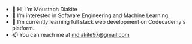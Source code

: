 - 👋 Hi, I’m Moustaph Diakite
- 👀 I’m interested in Software Engineering and Machine Learning.
- 🌱 I’m currently learning full stack web development on Codecademy's platform.
- 📫 You can reach me at mdiakite97@gmail.com

<!---
moustaphdiakite/moustaphdiakite is a ✨ special ✨ repository because its `README.md` (this file) appears on your GitHub profile.
You can click the Preview link to take a look at your changes.
--->
